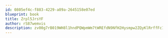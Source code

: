 ```yaml
---
id: 0805ef4c-f883-4229-a89a-2645158e07ed
blueprint: book
title: Zrpl5JrsYF
author: rS87wemvis
description: zv00g7rB019WH8l1hndPQWpmWm7tWREfdN9NfH2Hysmpw2ZQyKlRrffFc1ztKoA05YdI7dWQBnpHdj9M6m8OOP29pRZt25PEzC5B
---
```


